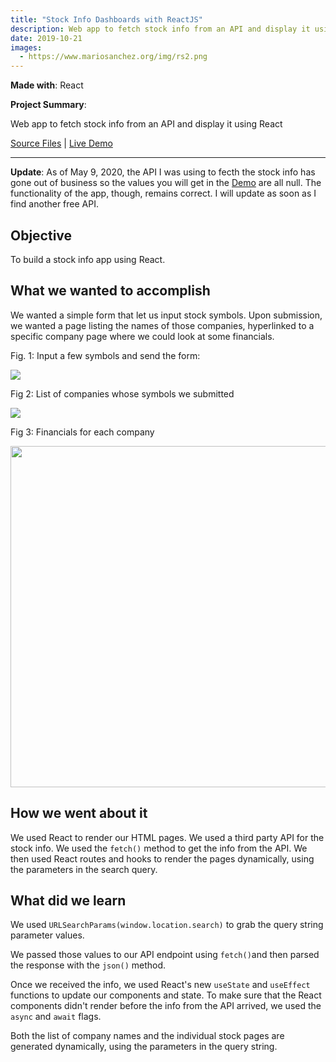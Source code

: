 ```yaml
---
title: "Stock Info Dashboards with ReactJS"
description: Web app to fetch stock info from an API and display it using React. Uses new useState and useEffect functions to update state. 
date: 2019-10-21
images:
  - https://www.mariosanchez.org/img/rs2.png
---
```


**Made with**: <i class="fab fa-react"></i> React

**Project Summary**: 

Web app to fetch stock info from an API and display it using React

[Source Files](https://github.com/mariobox/stocks-react) | [Live Demo](http://mariobox.github.io/stocks-react)<hr class="art" />

**Update**: As of May 9, 2020, the API I was using to fecth the stock info has gone out of business so the values you will get in the [Demo](http://mariobox.github.io/stocks-react) are all null. The functionality of the app, though, remains correct. I will update as soon as I find another free API.

## Objective

To build a stock info app using React.

## What we wanted to accomplish

We wanted a simple form that let us input stock symbols. Upon submission, we wanted a page listing the names of those companies, hyperlinked to a specific company page where we could look at some financials.

Fig. 1: Input a few symbols and send the form:

<img src="/img/rs3.png" />

Fig 2: List of companies whose symbols we submitted

<img src="/img/rs2.png" />

Fig 3: Financials for each company

<img src="/img/rs1.png" width=546px; />

## How we went about it

We used React to render our HTML pages. We used a third party API for the stock info. We used the <code>fetch()</code> method to get the info from the API. We then used React routes and hooks to render the pages dynamically, using the parameters in the search query.

## What did we learn

We used <code>URLSearchParams(window.location.search)</code> to grab the query string parameter values.

We passed those values to our API endpoint using <code>fetch()</code>and then parsed the response with the <code>json()</code> method.

Once we received the info, we used React's new <code>useState</code> and <code>useEffect</code> functions to update our components and state. To make sure that the React components didn't render before the info from the API arrived, we used the <code>async</code> and <code>await</code> flags. 

Both the list of company names and the individual stock pages are generated dynamically, using the parameters in the query string.





